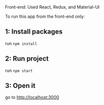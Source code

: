 Front-end: Used React, Redux, and Material-UI

To run this app from the front-end only:
## 1: Install packages

run `npm install`

## 2: Run project

run `npm start`

## 3: Open it

go to [http://localhost:3000](http://localhost:3000)
